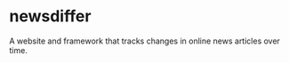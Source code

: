 newsdiffer
==========

A website and framework that tracks changes in online news articles over time.
